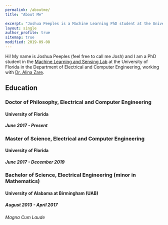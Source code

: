 ```yaml
---
permalink: /aboutme/
title: "About Me"

excerpt: "Joshua Peeples is a Machine Learning PhD student at the University of Florida."
layout: single
author_profile: true
sitemap: true
modified: 2019-09-08
---
```


Hi! My name is Joshua Peeples (feel free to call me Josh) and I am a PhD student in the
[Machine Learning and Sensing Lab](https://faculty.eng.ufl.edu/machine-learning/machine-learning-sensing-lab/) at the
University of Florida in the Department of Electrical and Computer Engineering, working with
[Dr. Alina Zare](https://faculty.eng.ufl.edu/machine-learning/people/faculty/).
 


## Education

### Doctor of Philosophy, Electrical and Computer Engineering

#### University of Florida

##### June 2017 - Present

### Master of Science, Electrical and Computer Engineering

#### University of Florida

##### June 2017 - December 2019

### Bachelor of Science, Electrical Engineering (minor in Mathematics)

#### University of Alabama at Birmingham (UAB)

##### August 2013 - April 2017

###### Magna Cum Laude

<!-- ### Programming Languages
* MATLAB
* Python -->